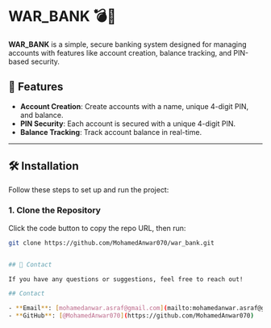 # WAR_BANK 💣🏦

**WAR_BANK** is a simple, secure banking system designed for managing accounts with features like account creation, balance tracking, and PIN-based security.

## 🌟 Features

- **Account Creation**: Create accounts with a name, unique 4-digit PIN, and balance.
- **PIN Security**: Each account is secured with a unique 4-digit PIN.
- **Balance Tracking**: Track account balance in real-time.

---

## 🛠️ Installation

Follow these steps to set up and run the project:

### 1. Clone the Repository

Click the code button to copy the repo URL, then run:

```bash
git clone https://github.com/MohamedAnwar070/war_bank.git


## 📧 Contact

If you have any questions or suggestions, feel free to reach out!

## Contact

- **Email**: [mohamedanwar.asraf@gmail.com](mailto:mohamedanwar.asraf@gmail.com)
- **GitHub**: [@MohamedAnwar070](https://github.com/MohamedAnwar070)

